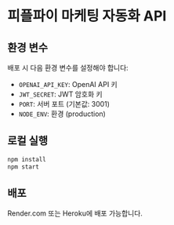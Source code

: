 # 피플파이 마케팅 자동화 API

## 환경 변수

배포 시 다음 환경 변수를 설정해야 합니다:

- `OPENAI_API_KEY`: OpenAI API 키
- `JWT_SECRET`: JWT 암호화 키
- `PORT`: 서버 포트 (기본값: 3001)
- `NODE_ENV`: 환경 (production)

## 로컬 실행

```bash
npm install
npm start
```

## 배포

Render.com 또는 Heroku에 배포 가능합니다.
